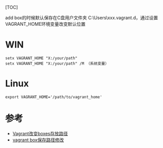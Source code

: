 [TOC]

add box的时候默认保存在C盘用户文件夹 C:\Users\xxx.vagrant.d，通过设置VAGRANT_HOME环境变量改变默认位置

#   WIN
```
setx VAGRANT_HOME "X:/your/path" 
setx VAGRANT_HOME "X:/your/path" /M （系统变量）
```


#   Linux
```
export VAGRANT_HOME='/path/to/vagrant_home'
```

#   参考
- [Vagrant改变boxes存放路径 ](http://www.linuxeye.com/Linux/2125.html)
- [vagrant box保存路径修改](https://www.cnblogs.com/yousuos/p/6684938.html)